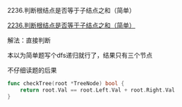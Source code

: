 2236.判断根结点是否等于子结点之和（简单）

[2236.判断根结点是否等于子结点之和（简单）](https://leetcode.cn/problems/root-equals-sum-of-children/)



解法：直接判断

本以为简单题写个dfs递归就行了，结果只有三个节点

不仔细读题的后果



```go
func checkTree(root *TreeNode) bool {
	return root.Val == root.Left.Val + root.Right.Val
}
```
